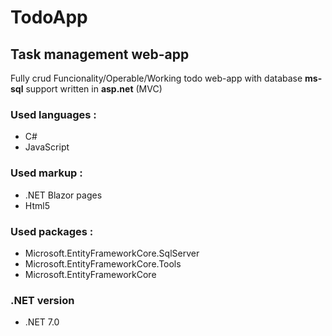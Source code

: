 # TodoApp
## Task management web-app

Fully crud Funcionality/Operable/Working todo web-app 
with database **ms-sql** support written in 
**asp.net** (MVC)

### Used languages :
* C#
* JavaScript

### Used markup :
* .NET Blazor pages
* Html5

### Used packages :
* Microsoft.EntityFrameworkCore.SqlServer
* Microsoft.EntityFrameworkCore.Tools
* Microsoft.EntityFrameworkCore

### .NET version
* .NET 7.0
